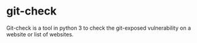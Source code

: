 # git-check
Git-check is a tool in python 3 to check the git-exposed vulnerability on a website or list of websites.
